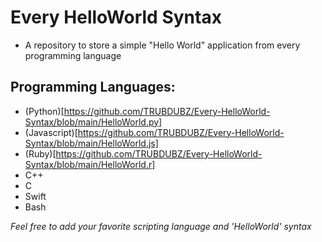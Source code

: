 # Every HelloWorld Syntax

- A repository to store a simple "Hello World" application from every programming language

## Programming Languages:
  
  - (Python)[https://github.com/TRUBDUBZ/Every-HelloWorld-Syntax/blob/main/HelloWorld.py]
  - (Javascript)[https://github.com/TRUBDUBZ/Every-HelloWorld-Syntax/blob/main/HelloWorld.js]
  - (Ruby)[https://github.com/TRUBDUBZ/Every-HelloWorld-Syntax/blob/main/HelloWorld.r]
  - C++
  - C
  - Swift
  - Bash
  
*Feel free to add your favorite scripting language and 'HelloWorld' syntax*
